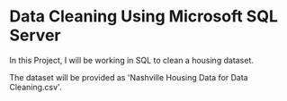 # Data Cleaning Using Microsoft SQL Server

In this Project, I will be working in SQL to clean a housing dataset.

The dataset will be provided as 'Nashville Housing Data for Data Cleaning.csv'.

